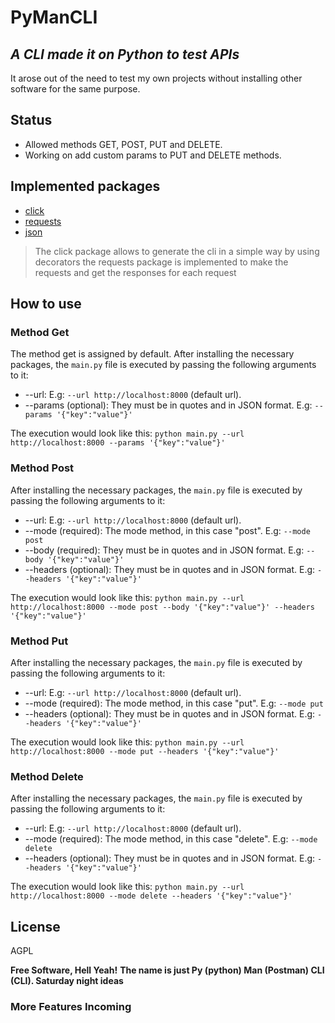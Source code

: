 # PyManCLI
## _A CLI made it on Python to test APIs_

It arose out of the need to test my own projects without installing other software for the same purpose.

## Status
- Allowed methods GET, POST, PUT and DELETE.
- Working on add custom params to PUT and DELETE methods.

## Implemented packages
- [click](https://click.palletsprojects.com/en/7.x/)
- [requests](https://docs.python-requests.org/en/latest/user/install/#install)
- [json](https://docs.python.org/3/library/json.html)

> The click package allows to generate the cli in a simple way by using decorators
> the requests package is implemented to make the requests and get the responses for each request

## How to use

### Method Get
The method get is assigned by default.
After installing the necessary packages, the ```main.py``` file is executed by passing the following arguments to it:

- --url: E.g: ```--url http://localhost:8000``` (default url).
- --params (optional): They must be in quotes and in JSON format. E.g: ```--params '{"key":"value"}'```

The execution would look like this: ```python main.py --url http://localhost:8000 --params '{"key":"value"}'```

### Method Post
After installing the necessary packages, the ```main.py``` file is executed by passing the following arguments to it:

- --url: E.g: ```--url http://localhost:8000``` (default url).
- --mode (required): The mode method, in this case "post". E.g: ```--mode post```
- --body (required): They must be in quotes and in JSON format. E.g: ```--body '{"key":"value"}'```
- --headers (optional): They must be in quotes and in JSON format. E.g: ```--headers '{"key":"value"}'```

The execution would look like this: ```python main.py --url http://localhost:8000 --mode post --body '{"key":"value"}' --headers '{"key":"value"}'```

### Method Put
After installing the necessary packages, the ```main.py``` file is executed by passing the following arguments to it:

- --url: E.g: ```--url http://localhost:8000``` (default url).
- --mode (required): The mode method, in this case "put". E.g: ```--mode put```
- --headers (optional): They must be in quotes and in JSON format. E.g: ```--headers '{"key":"value"}'```

The execution would look like this: ```python main.py --url http://localhost:8000 --mode put --headers '{"key":"value"}'```

### Method Delete
After installing the necessary packages, the ```main.py``` file is executed by passing the following arguments to it:

- --url: E.g: ```--url http://localhost:8000``` (default url).
- --mode (required): The mode method, in this case "delete". E.g: ```--mode delete```
- --headers (optional): They must be in quotes and in JSON format. E.g: ```--headers '{"key":"value"}'```

The execution would look like this: ```python main.py --url http://localhost:8000 --mode delete --headers '{"key":"value"}'```


## License

AGPL

**Free Software, Hell Yeah!**
__The name is just Py (python) Man (Postman) CLI (CLI). Saturday night ideas__
### More Features Incoming
